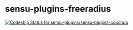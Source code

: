 # sensu-plugins-freeradius

[ ![Codeship Status for sensu-plugins/sensu-plugins-couchdb](https://codeship.com/projects/8345d1d0-2e9d-0133-1ce3-3a2a4d3529b0/status?branch=master)](https://codeship.com/projects/99159)
